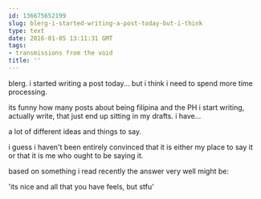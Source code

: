 ```yaml
---
id: 136675652199
slug: blerg-i-started-writing-a-post-today-but-i-think
type: text
date: 2016-01-05 13:11:31 GMT
tags:
- transmissions from the void
title: ''
---
```


blerg. i started writing a post today... but i think i need to spend more time processing.

its funny how many posts about being filipina and the PH i start writing, actually write, that just end up sitting in my drafts. i have...

a lot of different ideas and things to say.

i guess i haven't been entirely convinced that it is either my place to say it or that it is me who ought to be saying it.

based on something i read recently the answer very well might be:

'its nice and all that you have feels, but stfu'